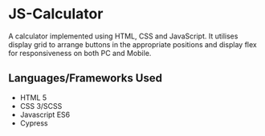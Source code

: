 # JS-Calculator

A calculator implemented using HTML, CSS and JavaScript. It utilises display grid to arrange buttons in the appropriate positions and display flex for responsiveness on both PC and Mobile.

## Languages/Frameworks Used

- HTML 5
- CSS 3/SCSS
- Javascript ES6
- Cypress



